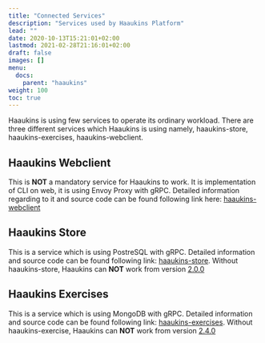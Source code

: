 ```yaml
---
title: "Connected Services"
description: "Services used by Haaukins Platform"
lead: ""
date: 2020-10-13T15:21:01+02:00
lastmod: 2021-02-28T21:16:01+02:00
draft: false
images: []
menu: 
  docs:
    parent: "haaukins"
weight: 100
toc: true
---
```


Haaukins is using few services to operate its ordinary workload. There are three different services which Haaukins is using namely, haaukins-store, haaukins-exercises, haaukins-webclient. 

## Haaukins Webclient 

This is **NOT** a mandatory service for Haaukins to work. It is implementation of CLI on web, it is using Envoy Proxy with gRPC. Detailed information regarding to it and source code can be found following link here: [haaukins-webclient](https://github.com/aau-network-security/haaukins-webclient)

## Haaukins Store 

This is a service which is using PostreSQL with gRPC. Detailed information and source code can be found following link: [haaukins-store](https://github.com/aau-network-security/haaukins-store). Without haaukins-store, Haaukins can **NOT** work from version [2.0.0](https://github.com/aau-network-security/haaukins/releases/tag/2.0.0)


## Haaukins Exercises 

This is a service which is using MongoDB with gRPC. Detailed information and source code can be found following link: [haaukins-exercises](https://github.com/aau-network-security/haaukins-exercises). Without haaukins-exercise, Haaukins can **NOT** work from version [2.4.0](https://github.com/aau-network-security/haaukins/releases/tag/2.4.0)

